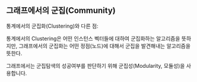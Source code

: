 ## 그래프에서의 군집(Community)

통계에서의 군집화(Clustering)와 다른 점:

통계에서의 Clustering은 어떤 인스턴스 벡터들에 대하여 군집화하는 알고리즘을 뜻하지만, 그래프에서의 군집화는 어떤 정점(노드)에 대해서 군집을 발견해내는 알고리즘을 뜻한다.



그래프에서는 군집탐색의 성공여부를 판단하기 위해 군집성(Modularity, 모듈성)을 사용합니다.